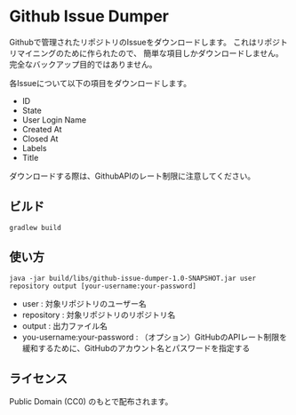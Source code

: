 # Github Issue Dumper

Githubで管理されたリポジトリのIssueをダウンロードします。
これはリポジトリマイニングのために作られたので、
簡単な項目しかダウンロードしません。
完全なバックアップ目的ではありません。

各Issueについて以下の項目をダウンロードします。

- ID
- State
- User Login Name
- Created At
- Closed At
- Labels
- Title

ダウンロードする際は、GithubAPIのレート制限に注意してください。

## ビルド
```
gradlew build
```

## 使い方
```
java -jar build/libs/github-issue-dumper-1.0-SNAPSHOT.jar user repository output [your-username:your-password]
```

- user : 対象リポジトリのユーザー名
- repository : 対象リポジトリのリポジトリ名
- output : 出力ファイル名
- you-username:your-password : （オプション）GitHubのAPIレート制限を緩和するために、GitHubのアカウント名とパスワードを指定する

## ライセンス

Public Domain (CC0) のもとで配布されます。


